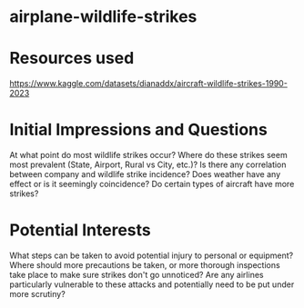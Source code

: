# airplane-wildlife-strikes

# Resources used
https://www.kaggle.com/datasets/dianaddx/aircraft-wildlife-strikes-1990-2023

# Initial Impressions and Questions
At what point do most wildlife strikes occur? Where do these strikes seem most prevalent (State, Airport, Rural vs City, etc.)? Is there any correlation between company and wildlife strike incidence? Does weather have any effect or is it seemingly coincidence? Do certain types of aircraft have more strikes?

# Potential Interests
What steps can be taken to avoid potential injury to personal or equipment? Where should more precautions be taken, or more thorough inspections take place to make sure strikes don't go unnoticed? Are any airlines particularly vulnerable to these attacks and potentially need to be put under more scrutiny?
